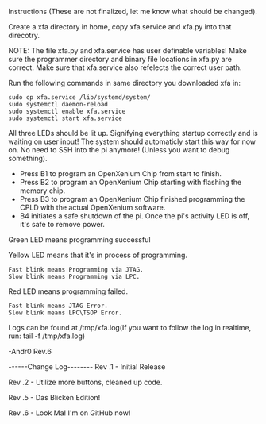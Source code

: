 Instructions (These are not finalized, let me know what should be changed).

Create a xfa directory in home, copy xfa.service and xfa.py into that direcotry. 

NOTE: The file xfa.py and xfa.service has user definable variables!
Make sure the programmer directory and binary file locations in xfa.py are correct.
Make sure that xfa.service also refelects the correct user path.

Run the following commands in same directory you downloaded xfa in:
```
sudo cp xfa.service /lib/systemd/system/
sudo systemctl daemon-reload
sudo systemctl enable xfa.service
sudo systemctl start xfa.service
```
All three LEDs should be lit up. Signifying everything startup correctly and is waiting on user input!
The system should automaticly start this way for now on. No need to SSH into the pi anymore! (Unless you want to debug something).

* Press B1 to program an OpenXenium Chip from start to finish.
* Press B2 to program an OpenXenium Chip starting with flashing the memory chip.
* Press B3 to program an OpenXenium Chip finished programming the CPLD with the actual OpenXenium software.
* B4 initiates a safe shutdown of the pi. Once the pi's activity LED is off, it's safe to remove power.



Green LED means programming successful

Yellow LED means that it's in process of programming.

	Fast blink means Programming via JTAG.
	Slow blink means Programming via LPC.

Red LED means programming failed.

	Fast blink means JTAG Error.
	Slow blink means LPC\TSOP Error.
	

Logs can be found at /tmp/xfa.log(If you want to follow the log in realtime, run: tail -f /tmp/xfa.log)

-Andr0
Rev.6

------Change Log--------
Rev .1 - Initial Release

Rev .2 - Utilize more buttons, cleaned up code.

Rev .5 - Das Blicken Edition! 

Rev .6 - Look Ma! I'm on GitHub now!
